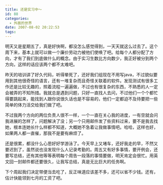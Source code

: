 ```yaml
---
title: 还是实习中～
id: 88
categories:
  - 外面的世界
date: 2007-08-02 20:22:53
tags:
---
```




明天又是星期五了，真是好快啊，都没怎么感觉得到，一天天就这么过去了。这个周下来，基本上就可以做一个廉价劳动力被他们使唤了吧。给每个人都分配了方向，才有了我们到底做什么的概念。由于实习生数比方向数少，我正好被分到两个方向，这样的话应该两个都不太难吧。

 昨天的培训讲了好久代码，听得晕死了，还好我们组现在不用写java，不过貌似要用到其他很奇怪的语言，还有一堆复杂而且奇怪关联着的软件。发现测试有很多工作还是比较无趣的，照着流程一遍遍做，不过也有很复杂的东西，不熟悉的人一定会被弄的不知所措。我就总是遇到问题，只好一直找人去问，不过他们一个个都忙得要跳起来，能找到人跟你说很久话也是不容易的，他们一定都迫不及待要把一些简单的体力活交给我们做了吧。

 不过我两个方向的两位负责人很不一样，一个一直在关心我的进度，一有空就会问我进展的怎样了，问题解决了没；另一个只用邮件发了些资料过来，要不是我去找她，根本连她长什么样都不知道，大概她不急着让我做事情吧。哈哈，这样也好，如果两人都一直催，那我不是要有麻烦了。

 还是很累，都没什么心思好好学游泳了。今天早上又堵车，还好我走的早，不然又要迟到了，虽然说也没发现什么人记录考勤的。周五又有好多事情，要开例会，还要写总结，还有其他等等表明每个周告一段落的事情要做，明天肯定会很忙。用英文回一封邮件都还要很久，让我写总结，真是无比巨大的任务啊。

 下个周起我们决定带便当去吃了，反正味道应该差不多，还可以省不少钱。还有，估计快能领到七月的工资了吧。


